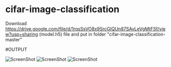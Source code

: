 # cifar-image-classification


Download  https://drive.google.com/file/d/1rqsSsVO8x9SrcGIQUn87SAvLeVgMtFSf/view?usp=sharing (model.h5) file and put in folder "cifar-image-classification-master"

#OUTPUT

![ScreenShot](https://drive.google.com/file/d/1QGD1kcyNn94E3hURpal86SBn_Sj5wYRO/view?usp=sharing)
![ScreenShot](https://drive.google.com/file/d/1JHKVUHcO0fkmoP5GA_vkDLSPonWSW-7D/view?usp=sharing)
![ScreenShot](https://drive.google.com/file/d/1eoZ0-BLDHqX9zOHTm89tCG5uRvAn2b7b/view?usp=sharing)

